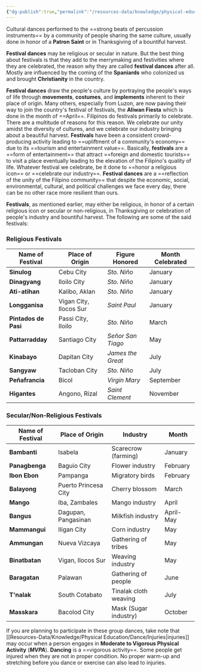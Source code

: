 ```yaml
---
{"dg-publish":true,"permalink":"/resources-data/knowledge/physical-education/dance/festival-dances/"}
---
```


Cultural dances performed to the ==strong beats of percussion instruments== by a community of people sharing the same culture, usually done in honor of a **Patron Saint** or in Thanksgiving of a bountiful harvest.

**Festival dances** may be religious or secular in nature. But the best thing about festivals is that they add to the merrymaking and festivities where they are celebrated, the reason why they are called **festival dances** after all. Mostly are influenced by the coming of the **Spaniards** who colonized us and brought **Christianity** in the country.

**Festival dances** draw the people's culture by portraying the people's ways of life through **movements**, **costumes**, and **implements** inherent to their place of origin. Many others, especially from Luzon, are now paving their way to join the country's festival of festivals, the **Aliwan Fiesta** which is done in the month of ==April==. Filipinos do festivals primarily to celebrate. There are a multitude of reasons for this reason. We celebrate our unity amidst the diversity of cultures, and we celebrate our industry bringing about a beautiful harvest. **Festivals** have been a consistent crowd-producing activity leading to ==upliftment of a community's economy== due to its ==tourism and entertainment value==. Basically, **festivals** are a ==form of entertainment== that attract ==foreign and domestic tourists== to visit a place eventually leading to the elevation of the Filipino's quality of life. Whatever festival we celebrate, be it done to ==honor a religious icon== or ==celebrate our industry==. **Festival dances** are a ==reflection of the unity of the Filipino community== that despite the economic, social, environmental, cultural, and political challenges we face every day, there can be no other race more resilient than ours.

**Festivals**, as mentioned earlier, may either be religious, in honor of a certain religious icon or secular or non-religious, in Thanksgiving or celebration of people's industry and bountiful harvest. The following are some of the said festivals:

### Religious Festivals

| **Name of Festival** | **Place of Origin**    | **Figure Honored** | Month Celebrated |
| -------------------- | ---------------------- | ------------------ | ---------------- |
| **Sinulog**          | Cebu City              | *Sto. Niño*        | January          |
| **Dinagyang**        | Iloilo City            | *Sto. Niño*        | January          |
| **Ati-atihan**       | Kalibo, Aklan          | *Sto. Niño*        | January          |
| **Longganisa**       | Vigan City, Ilocos Sur | *Saint Paul*       | January          |
| **Pintados de Pasi** | Passi City, Iloilo     | *Sto. Niño*        | March            |
| **Pattarradday**     | Santiago City          | *Señor San Tiago*  | May              |
| **Kinabayo**         | Dapitan City           | *James the Great*  | July             |
| **Sangyaw**          | Tacloban City          | *Sto. Niño*        | July             |
| **Peñafrancia**      | Bicol                  | *Virgin Mary*      | September        |
| **Higantes**         | Angono, Rizal          | *Saint Clement*    | November         |

### Secular/Non-Religious Festivals
| **Name of Festival** | **Place of Origin**  | **Industry**          | **Month** |
| -------------------- | -------------------- | --------------------- | --------- |
| **Bambanti**         | Isabela              | Scarecrow (farming)   | January   |
| **Panagbenga**       | Baguio City          | Flower industry       | February  |
| **Ibon Ebon**        | Pampanga             | Migratory birds       | February  |
| **Balayong**         | Puerto Princesa City | Cherry blossom        | March     |
| **Mango**            | Iba, Zambales        | Mango industry        | April     |
| **Bangus**           | Dagupan, Pangasinan  | Milkfish industry     | April-May |
| **Mammangui**        | Iligan City          | Corn industry         | May       |
| **Ammungan**         | Nueva Vizcaya        | Gathering of tribes   | May       |
| **Binatbatan**       | Vigan, Ilocos Sur    | Weaving industry      | May       |
| **Baragatan**        | Palawan              | Gathering of people   | June      |
| **T'nalak**          | South Cotabato       | Tinalak cloth weaving | July      |
| **Masskara**         | Bacolod City         | Mask (Sugar industry) | October   |

If you are planning to participate in these group dances, take note that [[Resources-Data/Knowledge/Physical Education/Dance/Injuries\|injuries]] may occur when a person engages in **Moderate to Vigorous Physical Activity** (***MVPA***). **Dancing** is a ==vigorous activity==. Some people get injured when they are not in proper condition. No proper warm-up and stretching before you dance or exercise can also lead to injuries.